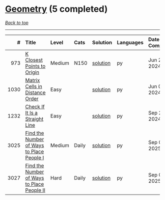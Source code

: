 # [Geometry](<https://leetcode.com/tag/Geometry/>) (5 completed)

*[Back to top](<../../README.md>)*

------

|    # | Title                                                                                                                    | Level   | Cats   | Solution                                                              | Languages   | Date Complete   |
|-----:|:-------------------------------------------------------------------------------------------------------------------------|:--------|:-------|:----------------------------------------------------------------------|:------------|:----------------|
|  973 | [K Closest Points to Origin](<https://leetcode.com/problems/k-closest-points-to-origin>)                                 | Medium  | N150   | [solution](<../_973. K Closest Points to Origin.md>)                  | py          | Jun 29, 2024    |
| 1030 | [Matrix Cells in Distance Order](<https://leetcode.com/problems/matrix-cells-in-distance-order>)                         | Easy    |        | [solution](<../_1030. Matrix Cells in Distance Order.md>)             | py          | Jun 04, 2024    |
| 1232 | [Check If It Is a Straight Line](<https://leetcode.com/problems/check-if-it-is-a-straight-line>)                         | Easy    |        | [solution](<../_1232. Check If It Is a Straight Line.md>)             | py          | Sep 25, 2024    |
| 3025 | [Find the Number of Ways to Place People I](<https://leetcode.com/problems/find-the-number-of-ways-to-place-people-i>)   | Medium  | Daily  | [solution](<../_3025. Find the Number of Ways to Place People I.md>)  | py          | Sep 02, 2025    |
| 3027 | [Find the Number of Ways to Place People II](<https://leetcode.com/problems/find-the-number-of-ways-to-place-people-ii>) | Hard    | Daily  | [solution](<../_3027. Find the Number of Ways to Place People II.md>) | py          | Sep 03, 2025    |